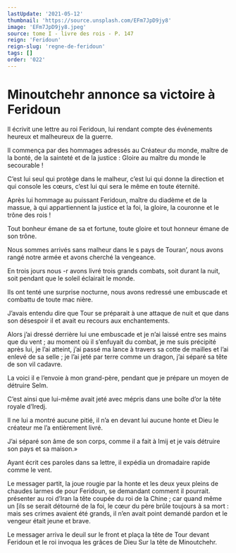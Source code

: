 ```yaml
---
lastUpdate: '2021-05-12'
thumbnail: 'https://source.unsplash.com/EFm7JpD9jy8'
image: 'EFm7JpD9jy8.jpeg'
source: tome I - livre des rois - P. 147
reign: 'Feridoun'
reign-slug: 'regne-de-feridoun'
tags: []
order: '022'
---
```


# Minoutchehr annonce sa victoire à Feridoun

Il écrivit une lettre au roi Feridoun, lui rendant compte des événements heureux et malheureux de la guerre.

Il commença par des hommages adressés au Créateur du monde, maître de la bonté, de la sainteté et de la justice : Gloire au maître du monde le secourable !

C’est lui seul qui protège dans le malheur, c’est lui qui donne la direction et qui console les cœurs, c’est lui qui sera le même en toute éternité.

Après lui hommage au puissant Feridoun, maître du diadème et de la massue, à qui appartiennent la justice et la foi, la gloire, la couronne et le trône des rois !

Tout bonheur émane de sa et fortune, toute gloire et tout honneur émane de son trône.

Nous sommes arrivés sans malheur dans le s pays de Touran’, nous avons rangé notre armée et avons cherché la vengeance.

En trois jours nous
-r avons livré trois grands combats, soit durant la nuit, soit pendant que le soleil éclairait le monde.

Ils ont tenté une surprise nocturne, nous avons redressé une embuscade et combattu de toute mac nière.

J’avais entendu dire que Tour se préparait à une attaque de nuit et que dans son désespoir il et avait eu recours aux enchantements.

Alors j’ai dressé derrière lui une embuscade et je n’ai laissé entre ses mains que du vent ; au moment où il s’enfuyait du combat, je me suis précipité après lui, je l’ai atteint, j’ai passé ma lance à travers sa cotte de mailles et l’ai enlevé de sa selle ; je l’ai jeté par terre comme un dragon, j’ai séparé sa tête de son vil cadavre.

La voici il e l’envoie à mon grand-père, pendant que je prépare un moyen de détruire Selm.

C’est ainsi que lui-même avait jeté avec mépris dans une boîte d’or la tête royale d’Iredj.

Il ne lui a montré aucune pitié, il n’a en devant lui aucune honte et Dieu le créateur me l’a entièrement livré.

J’ai séparé son âme de son corps, comme il a fait à Imij et je vais détruire son pays et sa maison.»

Ayant écrit ces paroles dans sa lettre, il expédia un dromadaire rapide comme le vent.

Le messager partit, la joue rougie par la honte et les deux yeux pleins de chaudes larmes de pour Feridoun, se demandant comment il pourrait. présenter au roi d’Iran la tête coupée du roi de la Chine ; car quand même un [ils se serait détourné de la foi, le cœur du père brûle toujours à sa mort : mais ses crimes avaient été grands, il n’en avait point demandé pardon et le vengeur était jeune et brave.

Le messager arriva le deuil sur le front et plaça la tête de Tour devant Feridoun et le roi invoqua les grâces de Dieu Sur la tête de Minoutchehr.
